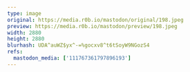 ```yaml
---
type: image
original: https://media.r0b.io/mastodon/original/198.jpeg
preview: https://media.r0b.io/mastodon/preview/198.jpeg
width: 2880
height: 2880
blurhash: UDA^auWZ$yx^-=%gocxv8^t6tSoyW9NGozS4
refs:
  mastodon_media: ['111767361797896193']
---
```



